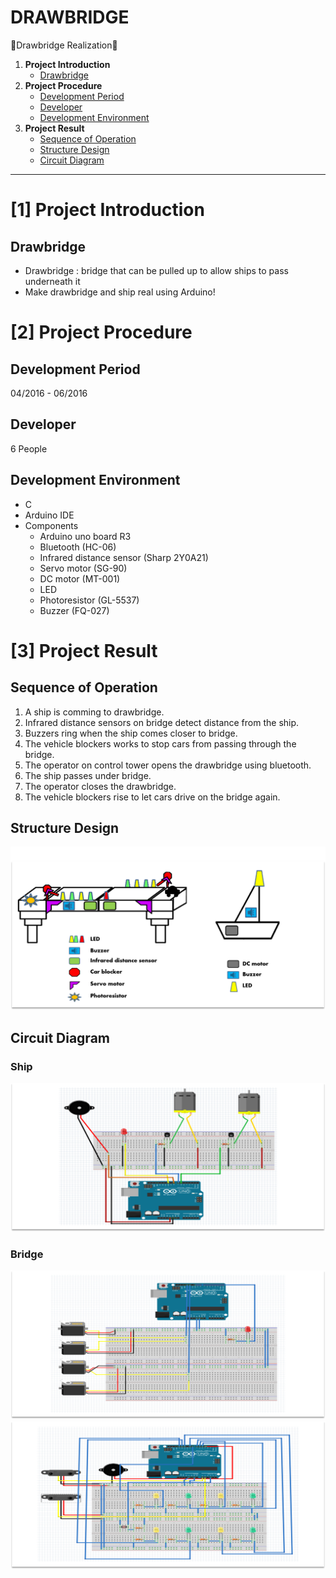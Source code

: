 # DRAWBRIDGE
:bridge_at_night:Drawbridge Realization:bridge_at_night:

1. **Project Introduction**
   - [Drawbridge](#drawbridge)
2. **Project Procedure**
   - [Development Period](#development-period)
   - [Developer](#developer)
   - [Development Environment](#development-environment)
3. **Project Result**
   - [Sequence of Operation](#sequence-of-operation)
   - [Structure Design](#structure-design)
   - [Circuit Diagram](#circuit-diagram)

_____
# [1] Project Introduction
## Drawbridge
- Drawbridge : bridge that can be pulled up to allow ships to pass underneath it
- Make drawbridge and ship real using Arduino!

# [2] Project Procedure
## Development Period
04/2016 - 06/2016
## Developer
6 People
## Development Environment
- C
- Arduino IDE
- Components
  - Arduino uno board R3
  - Bluetooth (HC-06)
  - Infrared distance sensor (Sharp 2Y0A21)
  - Servo motor (SG-90)
  - DC motor (MT-001)
  - LED
  - Photoresistor (GL-5537)
  - Buzzer (FQ-027)

# [3] Project Result
## Sequence of Operation
1. A ship is comming to drawbridge.
2. Infrared distance sensors on bridge detect distance from the ship.
3. Buzzers ring when the ship comes closer to bridge.
4. The vehicle blockers works to stop cars from passing through the bridge.
5. The operator on control tower opens the drawbridge using bluetooth.
6. The ship passes under bridge.
7. The operator closes the drawbridge.
8. The vehicle blockers rise to let cars drive on the bridge again.

## Structure Design
![structure-design](/static/image/structure-design.png)

## Circuit Diagram
### Ship
![circuit-diagram-ship](/static/image/circuit-diagram-ship.png)

### Bridge
![circuit-diagram-bridge01](/static/image/circuit-diagram-bridge01.png)
![circuit-diagram-bridge02](/static/image/circuit-diagram-bridge02.png)
